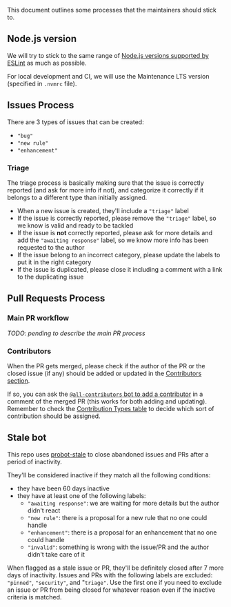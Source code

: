 This document outlines some processes that the maintainers should stick to.

## Node.js version

We will try to stick to the same range of [Node.js versions supported by ESLint](https://github.com/eslint/eslint#installation-and-usage) as much as possible.

For local development and CI, we will use the Maintenance LTS version (specified in `.nvmrc` file).

## Issues Process

There are 3 types of issues that can be created:

- `"bug"`
- `"new rule"`
- `"enhancement"`

### Triage

The triage process is basically making sure that the issue is correctly reported (and ask for more info if not), and categorize it correctly if it belongs to a different type than initially assigned.

- When a new issue is created, they'll include a `"triage"` label
- If the issue is correctly reported, please remove the `"triage"` label, so we know is valid and ready to be tackled
- If the issue is **not** correctly reported, please ask for more details and add the `"awaiting response"` label, so we know more info has been requested to the author
- If the issue belong to an incorrect category, please update the labels to put it in the right category
- If the issue is duplicated, please close it including a comment with a link to the duplicating issue

## Pull Requests Process

### Main PR workflow

_TODO: pending to describe the main PR process_

### Contributors

When the PR gets merged, please check if the author of the PR or the closed issue (if any) should be added or updated in the [Contributors section](https://github.com/testing-library/eslint-plugin-testing-library#contributors-).

If so, you can ask the [`@all-contributors` bot to add a contributor](https://allcontributors.org/docs/en/bot/usage) in a comment of the merged PR (this works for both adding and updating). Remember to check the [Contribution Types table](https://allcontributors.org/docs/en/emoji-key) to decide which sort of contribution should be assigned.

## Stale bot

This repo uses [probot-stale](https://github.com/probot/stale) to close abandoned issues and PRs after a period of inactivity.

They'll be considered inactive if they match all the following conditions:

- they have been 60 days inactive
- they have at least one of the following labels:
  - `"awaiting response"`: we are waiting for more details but the author didn't react
  - `"new rule"`: there is a proposal for a new rule that no one could handle
  - `"enhancement"`: there is a proposal for an enhancement that no one could handle
  - `"invalid"`: something is wrong with the issue/PR and the author didn't take care of it

When flagged as a stale issue or PR, they'll be definitely closed after 7 more days of inactivity. Issues and PRs with the following labels are excluded: `"pinned"`, `"security"`, and "`triage"`. Use the first one if you need to exclude an issue or PR from being closed for whatever reason even if the inactive criteria is matched.
